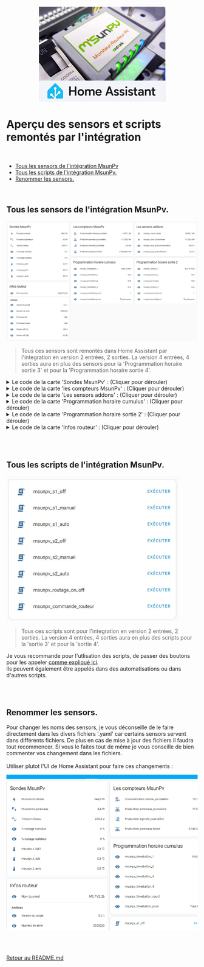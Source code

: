 <p align="center"><img src="/images/msunpv_to_ha.jpg?token=GHSAT0AAAAAACH6VDSSWYHXPXZIN7LRLMMQZJWRDEQ"></p>


# Aperçu des sensors et scripts remontés par l'intégration
</br>

- [Tous les sensors de l'intégration MsunPv](#tous-les-sensors-de-lint%C3%A9gration-msunpv)
- [Tous les scripts de l'intégration MsunPv.](#tous-les-scripts-de-lint%C3%A9gration-msunpv)
- [Renommer les sensors.](/SENSORS%20AND%20SCRIPTS.md#renommer-les-sensors)
</br>
   
## Tous les sensors de l'intégration MsunPv.

![](images/tous_les_sensors_2_2.jpg)

>Tous ces sensors sont remontés dans Home Assistant par l'integration en version 2 entrées, 2 sorties. La version 4 entrées, 4 sorties aura en plus des sensors pour la 'Programmation horaire sortie 3' et pour la 'Programmation horaire sortie 4'.

<details>
  <summary>Le code de la carte 'Sondes MsunPv' : (Cliquer pour dérouler)</summary>

```yml
type: entities
entities:
  - entity: sensor.msunpv_powreso
  - entity: sensor.msunpv_powpv
  - entity: sensor.msunpv_voltres
  - entity: sensor.msunpv_outbal
  - entity: sensor.msunpv_outrad
  - entity: sensor.msunpv_t_bal1
  - entity: sensor.msunpv_t_sdb
  - entity: sensor.msunpv_t_amb
title: Sondes MsunPv
```
</details>
<details>
  <summary>Le code de la carte 'les compteurs MsunPv' : (Cliquer pour dérouler)</summary>

```yml
type: entities
entities:
  - entity: sensor.msunpv_enconso
  - entity: sensor.msunpv_enpv_j
  - entity: sensor.msunpv_eninj
  - entity: sensor.msunpv_enpv_p
title: Les compteurs MsunPv
```
</details>
<details>
  <summary>Le code de la carte 'Les sensors addons' : (Cliquer pour dérouler)</summary>

```yml
type: entities
entities:
  - entity: sensor.msunpv_conso_totale
  - entity: sensor.msunpv_prod_consommee
  - entity: sensor.msunpv_taux_autoconsommation
  - entity: sensor.msunpv_taux_autosuffisance
title: Les sensors addons
```
</details>
<details>
  <summary>Le code de la carte 'Programmation horaire cumulus' : (Cliquer pour dérouler)</summary>

```yml
type: entities
entities:
  - entity: sensor.msunpv_timerballon_1
  - entity: sensor.msunpv_timerballon_2
  - entity: sensor.msunpv_timerballon_3
  - entity: sensor.msunpv_timerballon_4
  - entity: sensor.msunpv_timerballon_count
  - entity: sensor.msunpv_timerballon_jours
title: Programmation horaire cumulus
```
</details>
<details>
  <summary>Le code de la carte 'Programmation horaire sortie 2' : (Cliquer pour dérouler)</summary>

```yml
type: entities
entities:
  - entity: sensor.msunpv_timers2_1
  - entity: sensor.msunpv_timers2_2
  - entity: sensor.msunpv_timers2_3
  - entity: sensor.msunpv_timers2_4
  - entity: sensor.msunpv_timers2_count
  - entity: sensor.msunpv_timers2_jours
title: Programmation horaire sortie 2
```
</details>
<details>
  <summary>Le code de la carte 'Infos routeur' : (Cliquer pour dérouler)</summary>

```yml
type: entities
entities:
  - entity: sensor.msunpv_infos
    name: Nom du projet
  - type: section
    label: Attributs
  - type: attribute
    entity: sensor.msunpv_infos
    name: Version du projet
    attribute: version
  - type: attribute
    entity: sensor.msunpv_infos
    name: Numéro de série
    attribute: num_de_serie
  - type: attribute
    entity: sensor.msunpv_infos
    name: Firmware wifi
    attribute: firmware_wifi
  - type: attribute
    entity: sensor.msunpv_infos
    name: Firmware routeur
    attribute: firmware_routeur
  - type: attribute
    entity: sensor.msunpv_infos
    name: Niveau wifi (%)
    attribute: rssi_percent
    suffix: '%'
  - type: attribute
    entity: sensor.msunpv_infos
    name: Niveau wifi (dB)
    attribute: rssi_db
    suffix: dB
title: Infos routeur
```
</details>

</br></br>

## Tous les scripts de l'intégration MsunPv.

![](images/tous_les_scripts_2_2.jpg)

>Tous ces scripts sont pour l'integration en version 2 entrées, 2 sorties. La version 4 entrées, 4 sorties aura en plus des scripts pour la 'sortie 3' et pour la 'sortie 4'.

Je vous recommande pour l'utlisation des scripts, de passer des boutons pour les appeler [comme expliqué ici](COMMANDES.md#exemple-du-fonctionnement-en-image).</br>
Ils peuvent également être appelés dans des automatisations ou dans d'autres scripts.

</br></br>
## Renommer les sensors.

Pour changer les noms des sensors, je vous déconseille de le faire directement dans les divers fichiers '.yaml' car certains sensors servent dans différents fichiers. De plus en cas de mise à jour des fichiers il faudra tout recommencer. Si vous le faites tout de même je vous conseille de bien commenter vos changement dans les fichiers.</br></br>
Utiliser plutot l'UI de Home Assistant pour faire ces changements :

![](images/renommer_sensors.gif)

</br></br>

[Retour au README.md](README.md#msunpv-to-ha)

</br></br>
